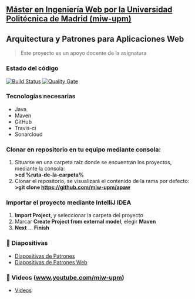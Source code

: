 ## [Máster en Ingeniería Web por la Universidad Politécnica de Madrid (miw-upm)](http://miw.etsisi.upm.es)
## Arquitectura y Patrones para Aplicaciones Web
> Este proyecto es un apoyo docente de la asignatura

### Estado del código

[![Build Status](https://travis-ci.org/miw-upm/apaw.svg?branch=develop)](https://travis-ci.org/miw-upm/apaw)
[![Quality Gate](https://sonarcloud.io/api/project_badges/measure?project=es.upm.miw%3Aapaw&metric=alert_status)](https://sonarcloud.io/dashboard?id=es.upm.miw%3Aapaw)

### Tecnologías necesarias
* Java
* Maven
* GitHub
* Travis-ci
* Sonarcloud

### Clonar en repositorio en tu equipo mediante consola:
1. Situarse en una carpeta raíz donde se encuentran los proyectos, mediante la consola:  
 **>cd %ruta-de-la-carpeta%**
1. Clonar el repositorio, se visualizará el contenido de la rama por defecto:  
 **>git clone https://github.com/miw-upm/apaw**

### Importar el proyecto mediante IntelliJ IDEA
1. **Import Project**, y seleccionar la carpeta del proyecto
1. Marcar **Create Project from external model**, elegir **Maven**
1. **Next** … **Finish**

### :book: Diapositivas
* [Diapositivas de Patrones](docs/miw-apaw-diapositivas-pd.pdf)   
* [Diapositivas de Patrones Web](docs/miw-apaw-diapositivas-web.pdf)

### :movie_camera: Videos (www.youtube.com/miw-upm)
* [Videos](https://www.youtube.com/playlist?list=PLj2IVmcP-_QNaYYCV7kWMpEBvoXu0JPt-)


